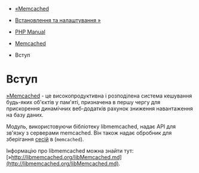 - [«Memcached](book.memcached.md)
- [Встановлення та налаштування »](memcached.setup.md)

- [PHP Manual](index.md)
- [Memcached](book.memcached.md)
-   Вступ

# Вступ

[»Memcached](http://www.memcached.org/) - це високопродуктивна і
розподілена система кешування будь-яких об'єктів у пам'яті,
призначена в першу чергу для прискорення динамічних
веб-додатків рахунок зниження навантаження на базу даних.

Модуль, використовуючи бібліотеку libmemcached, надає API для зв'язку з
серверами memcached. Він також надає обробник для зберігання
[сесій](ref.session.md) в (`memcached`).

Інформацію про libmemcached можна знайти тут:
[»http://libmemcached.org/libMemcached.md](http://libmemcached.org/libMemcached.md).
